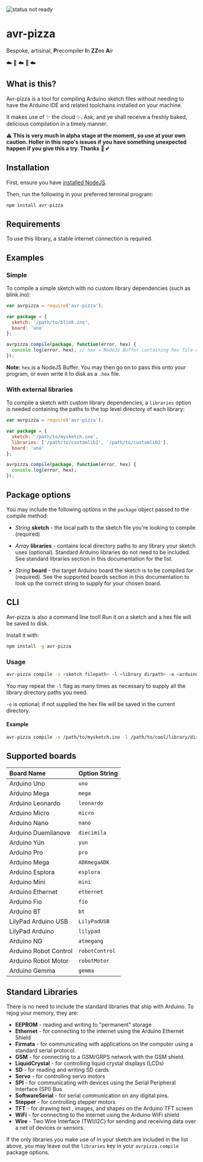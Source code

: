 ![status not ready](https://img.shields.io/badge/status-alpha-red.svg)

# avr-pizza
Bespoke, artisinal, **P**recompiler **I**n **ZZ**ee **A**ir

:cloud: :pizza: :cloud: :pizza: :cloud:

## What is this?

Avr-pizza is a tool for compiling Arduino sketch files without needing to have the Arduino IDE and related toolchains installed on your machine. 

It makes use of :sparkles: the cloud :sparkles:. Ask, and ye shall receive a freshly baked, delicious compilation in a timely manner.

:warning: **This is very much in alpha stage at the moment, so use at your own caution. Holler in this repo's issues if you have something unexpected happen if you give this a try. Thanks** :pray: :two_hearts:

## Installation

First, ensure you have [installed NodeJS](http://nodejs.org).

Then, run the following in your preferred terminal program:

```bash
npm install avr-pizza
```

## Requirements

To use this library, a stable internet connection is required.

## Examples


### Simple

To compile a simple sketch with no custom library dependencies (such as blink.ino):

```js
var avrpizza = require('avr-pizza');

var package = {
  sketch: '/path/to/blink.ino',
  board: 'uno'
};

avrpizza.compile(package, function(error, hex) {
  console.log(error, hex); // hex = NodeJS Buffer containing hex file contents
});

```

**Note:** `hex` is a NodeJS Buffer. You may then go on to pass this onto your program, or even write it to disk as a `.hex` file.

### With external libraries

To compile a sketch with custom library dependencies, a `libraries` option is needed containing the paths to the top level directory of each library:

```js
var avrpizza = require('avr-pizza');

var package = {
  sketch: '/path/to/mysketch.ino',
  libraries: ['/path/to/customlib1', '/path/to/customlib2'],
  board: 'uno'
};

avrpizza.compile(package, function(error, hex) {
  console.log(error, hex);
});

```

## Package options

You may include the following options in the `package` object passed to the compile method:

+ _String_ **sketch** - the local path to the sketch file you're looking to compile (required)
 
+ _Array_ **libraries** - contains local directory paths to any library your sketch uses (optional). Standard Arduino libraries do not need to be included. See standard libraries section in this documentation for the list.
 
+ _String_ **board** - the target Arduino board the sketch is to be compiled for (required). See the supported boards section in this documentation to look up the correct string to supply for your chosen board.

## CLI

Avr-pizza is also a command line tool! Run it on a sketch and a hex file will be saved to disk.

Install it with:

```bash
npm install -g avr-pizza
```

### Usage

```bash
avr-pizza compile -s <sketch filepath> -l <library dirpath> -a <arduino name> [-o <output path>]
```
You may repeat the `-l` flag as many times as necessary to supply all the library directory paths you need. 

`-o` is optional; if not supplied the hex file will be saved in the current directory.

#### Example
```bash
avr-pizza compile -s /path/to/mysketch.ino -l /path/to/cool/library/dir -a 'uno' -o ~/stuff/pizzas
```


## Supported boards

|Board Name|Option String|
|:----------|:--------------|
|Arduino Uno|`uno`|
|Arduino Mega|`mega`|
|Arduino Leonardo|`leonardo`|
|Arduino Micro|`micro`|
|Arduino Nano|`nano`|
|Arduino Duemilanove|`diecimila`|
|Arduino Yún|`yun`|
|Arduino Pro|`pro`|
|Arduino Mega|`ADKmegaADK`|
|Arduino Esplora|`esplora`|
|Arduino Mini|`mini`|
|Arduino Ethernet|`ethernet`|
|Arduino Fio|`fio`|
|Arduino BT|`bt`|
|LilyPad Arduino USB|`LilyPadUSB`|
|LilyPad Arduino|`lilypad`|
|Arduino NG|`atmegang`|
|Arduino Robot Control|`robotControl`|
|Arduino Robot Motor|`robotMotor`|
|Arduino Gemma|`gemma`|


## Standard Libraries

There is no need to include the standard libraries that ship with Arduino.
To rejog your memory, they are:

+ **EEPROM** - reading and writing to "permanent" storage
+ **Ethernet** - for connecting to the internet using the Arduino Ethernet Shield
+ **Firmata** - for communicating with applications on the computer using a standard serial protocol.
+ **GSM** - for connecting to a GSM/GRPS network with the GSM shield.
+ **LiquidCrystal** - for controlling liquid crystal displays (LCDs)
+ **SD** - for reading and writing SD cards
+ **Servo** - for controlling servo motors
+ **SPI** - for communicating with devices using the Serial Peripheral Interface (SPI) Bus
+ **SoftwareSerial** - for serial communication on any digital pins.
+ **Stepper** - for controlling stepper motors
+ **TFT** - for drawing text , images, and shapes on the Arduino TFT screen
+ **WiFi** - for connecting to the internet using the Arduino WiFi shield
+ **Wire** - Two Wire Interface (TWI/I2C) for sending and receiving data over a net of devices or sensors.

If the only libraries you make use of in your sketch are included in the list above, you may leave out the `libraries` key in your `avrpizza.compile` package options.



